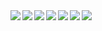 <img src="https://user-images.githubusercontent.com/113139928/190191415-c6a826ce-7433-4e00-a073-9d51a88afde8.png">
<img align="left" src="https://img.shields.io/badge/azure-%230072C6.svg?style=for-the-badge&logo=microsoftazure&logoColor=white">
<img align="left" src="https://img.shields.io/badge/-Stackoverflow-FE7A16?style=for-the-badge&logo=stack-overflow&logoColor=white">
<img align="left" src="https://img.shields.io/badge/Tor-7D4698?style=for-the-badge&logo=Tor-Browser&logoColor=white">
<img align="left" src="https://img.shields.io/badge/linkedin-%230077B5.svg?style=for-the-badge&logo=linkedin&logoColor=white">
<img align="left" src="https://img.shields.io/badge/OneDrive-0078D4.svg?style=for-the-badge&logo=microsoftonedrive&logoColor=white">
<img align="left" src="https://img.shields.io/badge/mysql-%2300f.svg?style=for-the-badge&logo=mysql&logoColor=white">

